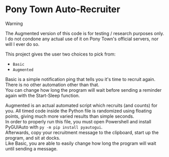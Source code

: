# Pony Town Auto-Recruiter
> [!WARNING]
> The Augmented version of this code is for testing / research purposes only. I do not condone any actual use of it on Pony Town's official servers, nor will I ever do so. 

 
This project gives the user two choices to pick from:
- `Basic`
- `Augmented`

 
Basic is a simple notification ping that tells you it's time to recruit again. There is no other automation other than that. <br>You can change how long the program will wait before sending a reminder again with the Start-Sleep function.


Augmented is an actual automated script which recruits (and counts) for you. All timed code inside the Python file is randomized using floating points, giving much more varied results than simple seconds.<br>
In order to properly run this file, you must open Powershell and install PyGUIAuto with `py -m pip install pyautogui`. 
<br>Afterwards, copy your recruitment message to the clipboard, start up the program, and sit at docks. 
<br>Like Basic, you are able to easily change how long the program will wait until sending a message.
